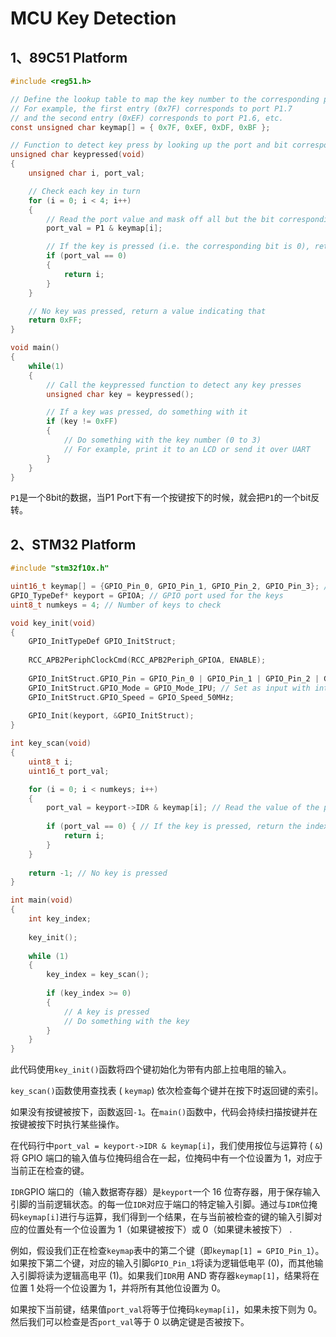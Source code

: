 # MCU Key Detection

## 1、89C51 Platform

```C
#include <reg51.h>

// Define the lookup table to map the key number to the corresponding port and bit
// For example, the first entry (0x7F) corresponds to port P1.7
// and the second entry (0xEF) corresponds to port P1.6, etc.
const unsigned char keymap[] = { 0x7F, 0xEF, 0xDF, 0xBF };

// Function to detect key press by looking up the port and bit corresponding to the key number
unsigned char keypressed(void)
{
    unsigned char i, port_val;

    // Check each key in turn
    for (i = 0; i < 4; i++)
    {
        // Read the port value and mask off all but the bit corresponding to the current key
        port_val = P1 & keymap[i];

        // If the key is pressed (i.e. the corresponding bit is 0), return the key number
        if (port_val == 0)
        {
            return i;
        }
    }

    // No key was pressed, return a value indicating that
    return 0xFF;
}

void main()
{
    while(1)
    {
        // Call the keypressed function to detect any key presses
        unsigned char key = keypressed();

        // If a key was pressed, do something with it
        if (key != 0xFF)
        {
            // Do something with the key number (0 to 3)
            // For example, print it to an LCD or send it over UART
        }
    }
}

```

`P1`是一个8bit的数据，当P1 Port下有一个按键按下的时候，就会把`P1`的一个bit反转。





## 2、STM32 Platform

```C
#include "stm32f10x.h"

uint16_t keymap[] = {GPIO_Pin_0, GPIO_Pin_1, GPIO_Pin_2, GPIO_Pin_3}; // Lookup table for the keymap
GPIO_TypeDef* keyport = GPIOA; // GPIO port used for the keys
uint8_t numkeys = 4; // Number of keys to check

void key_init(void) 
{
    GPIO_InitTypeDef GPIO_InitStruct;
    
    RCC_APB2PeriphClockCmd(RCC_APB2Periph_GPIOA, ENABLE);
    
    GPIO_InitStruct.GPIO_Pin = GPIO_Pin_0 | GPIO_Pin_1 | GPIO_Pin_2 | GPIO_Pin_3;
    GPIO_InitStruct.GPIO_Mode = GPIO_Mode_IPU; // Set as input with internal pull-up resistor
    GPIO_InitStruct.GPIO_Speed = GPIO_Speed_50MHz;
    
    GPIO_Init(keyport, &GPIO_InitStruct);
}

int key_scan(void) 
{
    uint8_t i;
    uint16_t port_val;

    for (i = 0; i < numkeys; i++) 
    {
        port_val = keyport->IDR & keymap[i]; // Read the value of the port and mask off all bits except for the one corresponding to the current key
        
        if (port_val == 0) { // If the key is pressed, return the index of the key
            return i;
        }
    }
    
    return -1; // No key is pressed
}

int main(void) 
{
    int key_index;
    
    key_init();
    
    while (1) 
    {
        key_index = key_scan();
        
        if (key_index >= 0) 
        { 
            // A key is pressed
            // Do something with the key
        }
    }
}

```

此代码使用`key_init()`函数将四个键初始化为带有内部上拉电阻的输入。

`key_scan()`函数使用查找表 ( `keymap`) 依次检查每个键并在按下时返回键的索引。

如果没有按键被按下，函数返回`-1`。在`main()`函数中，代码会持续扫描按键并在按键被按下时执行某些操作。



在代码行中`port_val = keyport->IDR & keymap[i]`，我们使用按位与运算符 ( `&`) 将 GPIO 端口的输入值与位掩码组合在一起，位掩码中有一个位设置为 1，对应于当前正在检查的键。

`IDR`GPIO 端口的（输入数据寄存器）是`keyport`一个 16 位寄存器，用于保存输入引脚的当前逻辑状态。的每一位`IDR`对应于端口的特定输入引脚。通过与`IDR`位掩码`keymap[i]`进行与运算，我们得到一个结果，在与当前被检查的键的输入引脚对应的位置处有一个位设置为 1（如果键被按下）或 0（如果键未被按下） .

例如，假设我们正在检查`keymap`表中的第二个键（即`keymap[1] = GPIO_Pin_1`）。如果按下第二个键，对应的输入引脚`GPIO_Pin_1`将读为逻辑低电平 (0)，而其他输入引脚将读为逻辑高电平 (1)。如果我们`IDR`用 AND 寄存器`keymap[1]`，结果将在位置 1 处将一个位设置为 1，并将所有其他位设置为 0。

如果按下当前键，结果值`port_val`将等于位掩码`keymap[i]`，如果未按下则为 0。然后我们可以检查是否`port_val`等于 0 以确定键是否被按下。